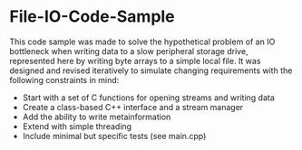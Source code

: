 # File-IO-Code-Sample

This code sample was made to solve the hypothetical problem of an IO bottleneck when writing data to a slow peripheral storage drive, represented here by writing byte arrays to a simple local file. It was designed and revised iteratively to simulate changing requirements with the following constraints in mind:

* Start with a set of C functions for opening streams and writing data
* Create a class-based C++ interface and a stream manager
* Add the ability to write metainformation
* Extend with simple threading
* Include minimal but specific tests (see main.cpp)
